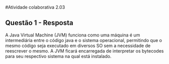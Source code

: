   #Atividade colaborativa 2.03

## Questão 1 - Resposta

A Java Virtual Machine (JVM) funciona como uma máquina é um intermediária entre o código java e o sistema operacional, permitindo que o mesmo código seja executado em diversos SO sem a necessidade de reescrever o mesmo. A JVM ficará encarregada de interpretar os bytecodes para seu respectivo sistema na qual está instalado.
